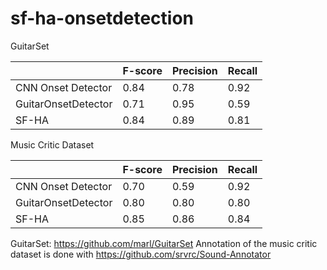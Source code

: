 # sf-ha-onsetdetection


GuitarSet

|                     | F-score | Precision | Recall |
|---------------------|---------|-----------|--------|
| CNN Onset Detector  | 0.84   | 0.78     | 0.92  |
| GuitarOnsetDetector |   0.71      |    0.95       |    0.59  |
| SF-HA               | 0.84   | 0.89     | 0.81  |



Music Critic Dataset 

|                     | F-score | Precision | Recall |
|---------------------|---------|-----------|--------|
| CNN Onset Detector  | 0.70   | 0.59     | 0.92  |
| GuitarOnsetDetector |   0.80      |    0.80       |    0.80  |
| SF-HA               | 0.85   | 0.86     | 0.84  |


GuitarSet: https://github.com/marl/GuitarSet
Annotation of the music critic dataset is done with https://github.com/srvrc/Sound-Annotator